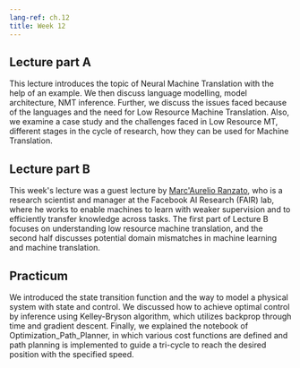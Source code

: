 ```yaml
---
lang-ref: ch.12
title: Week 12
---
```



## Lecture part A
This lecture introduces the topic of Neural Machine Translation with the help of an example. We then discuss language modelling, model architecture, NMT inference. Further, we discuss the issues faced because of the languages and the need for Low Resource Machine Translation. Also, we examine a case study and the challenges faced in Low Resource MT, different stages in the cycle of research, how they can be used for Machine Translation.

## Lecture part B
This week's lecture was a guest lecture by [Marc'Aurelio Ranzato](https://ai.facebook.com/people/marc-aurelio-ranzato/), who is a research scientist and manager at the Facebook AI Research (FAIR) lab, where he works to enable machines to learn with weaker supervision and to efficiently transfer knowledge across tasks. The first part of Lecture B focuses on understanding low resource machine translation, and the second half discusses potential domain mismatches in machine learning and machine translation.


## Practicum
We introduced the state transition function and the way to model a physical system with state and control. We discussed how to achieve optimal control by inference using Kelley-Bryson algorithm, which utilizes backprop through time and gradient descent. Finally, we explained the notebook of Optimization_Path_Planner, in which various cost functions are defined and path planning is implemented to guide a tri-cycle to reach the desired position with the specified speed.
